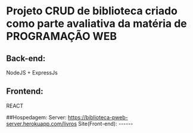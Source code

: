 # Projeto CRUD de biblioteca criado como parte avaliativa da matéria de PROGRAMAÇÃO WEB  

## Back-end:
NodeJS + ExpressJs

## Frontend:
REACT

##Hospedagem:
Server: https://biblioteca-pweb-server.herokuapp.com/livros
Site(Front-end): ------
